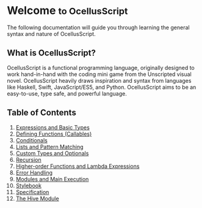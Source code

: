 # Welcome <small>to OcellusScript</small>

The following documentation will guide you through learning the general syntax and nature of OcellusScript.

## What is OcellusScript?

OcellusScript is a functional programming language, originally designed to work hand-in-hand with the coding mini game from the Unscripted visual novel. OcellusScript heavily draws inspiration and syntax from languages like Haskell, Swift, JavaScript/ES5, and Python. OcellusScript aims to be an easy-to-use, type safe, and powerful language.

## Table of Contents

1. [Expressions and Basic Types](./01-expressions.md)
2. [Defining Functions (Callables)](./02-functions.md)
3. [Conditionals](./03-conditionals.md)
4. [Lists and Pattern Matching](./04-lists.md)
5. [Custom Types and Optionals](./05-types.md)
6. [Recursion](./06-recursion.md)
7. [Higher-order Functions and Lambda Expressions](./07-hoc.md)
8. [Error Handling](./08-error.md)
9. [Modules and Main Execution](./09-modules.md)
10. [Stylebook](./10-style.md)
11. [Specification](./11-spec.md)
12. [The Hive Module](./12-hive.md)